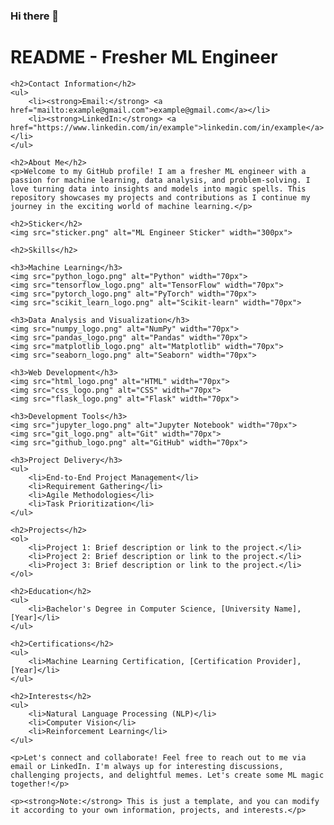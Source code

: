 ### Hi there 👋

<!--
**Bryce317/Bryce317** is a ✨ _special_ ✨ repository because its `README.md` (this file) appears on your GitHub profile.

Here are some ideas to get you started:

- 🔭 I’m currently working on ...
- 🌱 I’m currently learning ...
- 👯 I’m looking to collaborate on ...
- 🤔 I’m looking for help with ...
- 💬 Ask me about ...
- 📫 How to reach me: ...
- 😄 Pronouns: ...
- ⚡ Fun fact: ...
-->
<!DOCTYPE html>
<html>
<head>
    <title>README - Fresher ML Engineer</title>
</head>
<body>
    <h1>README - Fresher ML Engineer</h1>

    <h2>Contact Information</h2>
    <ul>
        <li><strong>Email:</strong> <a href="mailto:example@gmail.com">example@gmail.com</a></li>
        <li><strong>LinkedIn:</strong> <a href="https://www.linkedin.com/in/example">linkedin.com/in/example</a></li>
    </ul>

    <h2>About Me</h2>
    <p>Welcome to my GitHub profile! I am a fresher ML engineer with a passion for machine learning, data analysis, and problem-solving. I love turning data into insights and models into magic spells. This repository showcases my projects and contributions as I continue my journey in the exciting world of machine learning.</p>

    <h2>Sticker</h2>
    <img src="sticker.png" alt="ML Engineer Sticker" width="300px">

    <h2>Skills</h2>

    <h3>Machine Learning</h3>
    <img src="python_logo.png" alt="Python" width="70px">
    <img src="tensorflow_logo.png" alt="TensorFlow" width="70px">
    <img src="pytorch_logo.png" alt="PyTorch" width="70px">
    <img src="scikit_learn_logo.png" alt="Scikit-learn" width="70px">

    <h3>Data Analysis and Visualization</h3>
    <img src="numpy_logo.png" alt="NumPy" width="70px">
    <img src="pandas_logo.png" alt="Pandas" width="70px">
    <img src="matplotlib_logo.png" alt="Matplotlib" width="70px">
    <img src="seaborn_logo.png" alt="Seaborn" width="70px">

    <h3>Web Development</h3>
    <img src="html_logo.png" alt="HTML" width="70px">
    <img src="css_logo.png" alt="CSS" width="70px">
    <img src="flask_logo.png" alt="Flask" width="70px">

    <h3>Development Tools</h3>
    <img src="jupyter_logo.png" alt="Jupyter Notebook" width="70px">
    <img src="git_logo.png" alt="Git" width="70px">
    <img src="github_logo.png" alt="GitHub" width="70px">

    <h3>Project Delivery</h3>
    <ul>
        <li>End-to-End Project Management</li>
        <li>Requirement Gathering</li>
        <li>Agile Methodologies</li>
        <li>Task Prioritization</li>
    </ul>

    <h2>Projects</h2>
    <ol>
        <li>Project 1: Brief description or link to the project.</li>
        <li>Project 2: Brief description or link to the project.</li>
        <li>Project 3: Brief description or link to the project.</li>
    </ol>

    <h2>Education</h2>
    <ul>
        <li>Bachelor's Degree in Computer Science, [University Name], [Year]</li>
    </ul>

    <h2>Certifications</h2>
    <ul>
        <li>Machine Learning Certification, [Certification Provider], [Year]</li>
    </ul>

    <h2>Interests</h2>
    <ul>
        <li>Natural Language Processing (NLP)</li>
        <li>Computer Vision</li>
        <li>Reinforcement Learning</li>
    </ul>

    <p>Let's connect and collaborate! Feel free to reach out to me via email or LinkedIn. I'm always up for interesting discussions, challenging projects, and delightful memes. Let's create some ML magic together!</p>

    <p><strong>Note:</strong> This is just a template, and you can modify it according to your own information, projects, and interests.</p>
</body>
</html>

